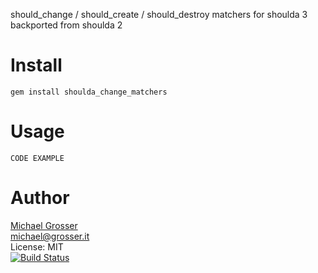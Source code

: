 should_change / should_create / should_destroy matchers for shoulda 3 backported from shoulda 2

Install
=======

    gem install shoulda_change_matchers

Usage
=====

    CODE EXAMPLE

Author
======
[Michael Grosser](http://grosser.it)<br/>
michael@grosser.it<br/>
License: MIT<br/>
[![Build Status](https://secure.travis-ci.org/grosser/shoulda_change_matchers.png)](http://travis-ci.org/grosser/shoulda_change_matchers)
